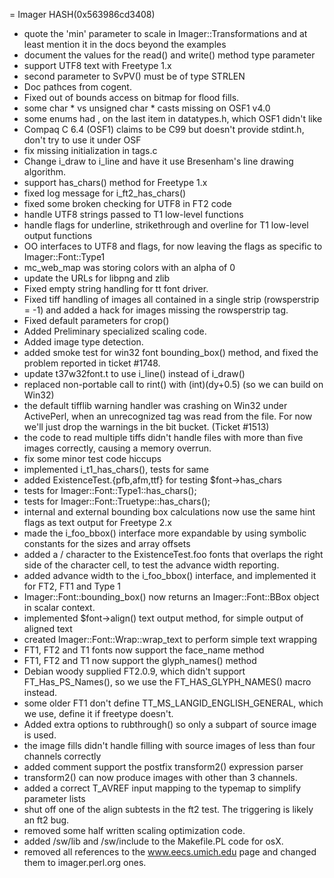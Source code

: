 = Imager HASH(0x563986cd3408)

- quote the 'min' parameter to scale in Imager::Transformations  and at least mention it in the docs beyond the examples
- document the values for the read() and write() method type   parameter
- support UTF8 text with Freetype 1.x 
- second parameter to SvPV() must be of type STRLEN
- Doc pathces from cogent.
- Fixed out of bounds access on bitmap for flood fills.
- some char * vs unsigned char * casts missing on OSF1 v4.0
- some enums had , on the last item in datatypes.h, which OSF1  didn't like
- Compaq C 6.4 (OSF1) claims to be C99 but doesn't provide   stdint.h, don't try to use it under OSF
- fix missing initialization in tags.c
- Change i_draw to i_line and have it use Bresenham's line  drawing algorithm.
- support has_chars() method for Freetype 1.x
- fixed log message for i_ft2_has_chars()
- fixed some broken checking for UTF8 in FT2 code
- handle UTF8 strings passed to T1 low-level functions
- handle flags for underline, strikethrough and overline for T1  low-level output functions
- OO interfaces to UTF8 and flags, for now leaving the flags as  specific to Imager::Font::Type1
- mc_web_map was storing colors with an alpha of 0
- update the URLs for libpng and zlib
- Fixed empty string handling for tt font driver.
- Fixed tiff handling of images all contained in a   single strip (rowsperstrip = -1) and added a hack  for images missing the rowsperstrip tag.
- Fixed default parameters for crop()
- Added Preliminary specialized scaling code.
- Added image type detection.
- added smoke test for win32 font bounding_box() method, and  fixed the problem reported in ticket #1748.
- update t37w32font.t to use i_line() instead of i_draw()
- replaced non-portable call to rint() with (int)(dy+0.5) (so we  can build on Win32)
- the default tifflib warning handler was crashing on Win32  under ActivePerl, when an unrecognized tag was read from the   file.  For now we'll just drop the warnings in the bit bucket.  (Ticket #1513)
- the code to read multiple tiffs didn't handle files with more  than five images correctly, causing a memory overrun.
- fix some minor test code hiccups
- implemented i_t1_has_chars(), tests for same
- added ExistenceTest.{pfb,afm,ttf} for testing $font->has_chars
- tests for Imager::Font::Type1::has_chars();
- tests for Imager::Font::Truetype::has_chars();
- internal and external bounding box calculations now use  the same hint flags as text output for Freetype 2.x
- made the i_foo_bbox() interface more expandable by using  symbolic constants for the sizes and array offsets
- added a / character to the ExistenceTest.foo fonts that   overlaps the right side of the character cell, to test the   advance width reporting.
- added advance width to the i_foo_bbox() interface, and   implemented it for FT2, FT1 and Type 1
- Imager::Font::bounding_box() now returns an Imager::Font::BBox  object in scalar context.
- implemented $font->align() text output method, for simple output  of aligned text
- created Imager::Font::Wrap::wrap_text to perform simple text   wrapping
- FT1, FT2 and T1 fonts now support the face_name method
- FT1, FT2 and T1 now support the glyph_names() method
- Debian woody supplied FT2.0.9, which didn't support   FT_Has_PS_Names(), so we use the FT_HAS_GLYPH_NAMES() macro   instead.
- some older FT1 don't define TT_MS_LANGID_ENGLISH_GENERAL,  which we use, define it if freetype doesn't.
- Added extra options to rubthrough() so only a subpart of  source image is used.
- the image fills didn't handle filling with source images of  less than four channels correctly
- added comment support the postfix transform2() expression  parser
- transform2() can now produce images with other than 3 channels.
- added a correct T_AVREF input mapping to the typemap to   simplify parameter lists
- shut off one of the align subtests in the ft2 test.  The triggering  is likely an ft2 bug.
- removed some half written scaling optimization code.
- added /sw/lib and /sw/include to the Makefile.PL code for osX.
- removed all references to the www.eecs.umich.edu page and changed  them to imager.perl.org ones.